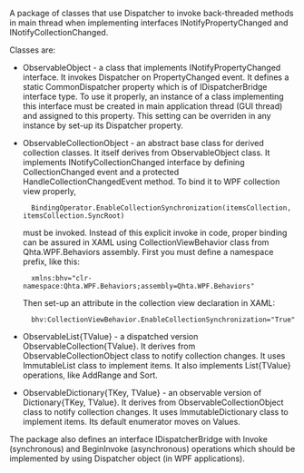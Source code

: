 A package of classes that use Dispatcher to invoke back-threaded methods in main thread when implementing interfaces
INotifyPropertyChanged and INotifyCollectionChanged.

Classes are:
* ObservableObject - a class that implements INotifyPropertyChanged interface. It invokes Dispatcher on PropertyChanged event.
 It defines a static CommonDispatcher property which is of IDispatcherBridge interface type.
 To use it properly, an instance of a class implementing this interface must be created in main application thread (GUI thread)
 and assigned to this property.
 This setting can be overriden in any instance by set-up its Dispatcher property.

 * ObservableCollectionObject - an abstract base class for derived collection classes.
 It itself derives from ObservableObject class.
 It implements INotifyCollectionChanged interface by defining CollectionChanged event and a protected HandleCollectionChangedEvent method.
 To bind it to WPF collection view properly, 

         BindingOperator.EnableCollectionSynchronization(itemsCollection, itemsCollection.SyncRoot)

     must be invoked.
 Instead of this explicit invoke in code, proper binding can be assured in XAML using CollectionViewBehavior class from Qhta.WPF.Behaviors assembly.
 First you must define a namespace prefix, like this:

         xmlns:bhv="clr-namespace:Qhta.WPF.Behaviors;assembly=Qhta.WPF.Behaviors"

    Then set-up an attribute in the collection view declaration in XAML:

         bhv:CollectionViewBehavior.EnableCollectionSynchronization="True"

* ObservableList{TValue} - a dispatched version ObservableCollection{TValue}. 
 It derives from ObservableCollectionObject class to notify collection changes.
 It uses ImmutableList class to implement items.
 It also implements List{TValue} operations, like AddRange and Sort.

* ObservableDictionary{TKey, TValue} - an observable version of Dictionary{TKey, TValue}. 
 It derives from ObservableCollectionObject class to notify collection changes.
 It uses ImmutableDictionary class to implement items.
 Its default enumerator moves on Values.


The package also defines an interface IDispatcherBridge with Invoke (synchronous) and BeginInvoke (asynchronous) operations
which should be implemented by using Dispatcher object (in WPF applications).
